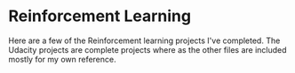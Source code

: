 # Reinforcement Learning
Here are a few of the Reinforcement learning projects I've completed. 
The Udacity projects are complete projects where as the other files are included mostly for my own reference.
